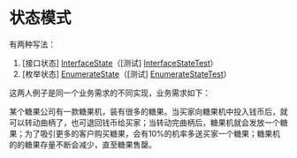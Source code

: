 状态模式
========

[InterfaceState]: ./src/main/java/tykkidream/learning/designpatterns/gumballmachine1/ "使用接口的状态"
[EnumerateState]: ./src/main/java/tykkidream/learning/designpatterns/gumballmachine2/ "使用枚举的状态"
[InterfaceStateTest]: ./src/test/java/tykkidream/learning/designpatterns/gumballmachine1/GumballMachineTest.java "GumballMachineTest.java"
[EnumerateStateTest]: ./src/test/java/tykkidream/learning/designpatterns/gumballmachine2/GumballMachineTest.java "GumballMachineTest.java"

有两种写法：

1. [接口状态] [InterfaceState]（[测试] [InterfaceStateTest]）
2. [枚举状态] [EnumerateState]（[测试] [EnumerateStateTest]）

这两人例子是同一个业务需求的不同实现，业务需求如下：

某个糖果公司有一款糖果机，装有很多的糖果。当买家向糖果机中投入钱币后，就可以转动曲柄了，也可退回钱币给买家；当转动完曲柄后，糖果机就会发放一个糖果；为了吸引更多的客户购买糖果，会有10%的机率多送买家一个糖果；糖果机的的糖果存量不断会减少，直至糖果售罄。
